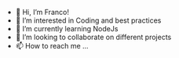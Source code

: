 - 👋 Hi, I’m Franco!
- 👀 I’m interested in Coding and best practices
- 🌱 I’m currently learning NodeJs
- 💞️ I’m looking to collaborate on different projects
- 📫 How to reach me ...

<!---
tovarfranco/tovarfranco is a ✨ special ✨ repository because its `README.md` (this file) appears on your GitHub profile.
You can click the Preview link to take a look at your changes.
--->
